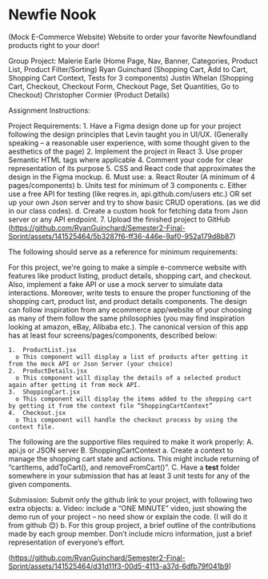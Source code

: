 <h1>Newfie Nook</h1>
(Mock E-Commerce Website)
Website to order your favorite Newfoundland products right to your door!

Group Project:
Malerie Earle (Home Page, Nav, Banner, Categories, Product List, Product Filter/Sorting)
Ryan Guinchard (Shopping Cart, Add to Cart, Shopping Cart Context, Tests for 3 components)
Justin Whelan (Shopping Cart, Checkout, Checkout Form, Checkout Page, Set Quantities, Go to Checkout)
Christopher Cormier (Product Details)

Assignment Instructions:

  Project Requirements:
    1.	Have a Figma design done up for your project following the design principles that Levin taught you in UI/UX. (Generally speaking – a reasonable user experience, with some thought given to the aesthetics of the page)
    2.	Implement the project in React
    3.	Use proper Semantic HTML tags where applicable
    4.	Comment your code for clear representation of its purpose
    5.	CSS and React code that approximates the design in the Figma mockup.
    6.	Must use:
      a.	React Router (A minimum of 4 pages/components)
      b.	Units test for minimum of 3 components
      c.	Either use a free API for testing (like reqres.in, api.github.com/users etc.) OR set up your own Json server and try to show basic CRUD operations. (as we did in our class codes).
      d.	Create a custom hook for fetching data from Json server or any API endpoint.
    7.	Upload the finished project to GitHub (https://github.com/RyanGuinchard/Semester2-Final-Sprint/assets/141525464/5b3287f6-ff36-446e-9af0-952a179d8b87)
    
  The following should serve as a reference for minimum requirements:

  For this project, we're going to make a simple e-commerce website with features like product listing, product details, shopping cart, and checkout. Also, implement a fake API or use a mock server to simulate data interactions. Moreover, write tests to ensure the proper functioning of the shopping cart, product list, and product details components.
  The design can follow inspiration from any ecommerce app/website of your choosing as many of them follow the same philosophies (you may find inspiration looking at amazon, eBay, Alibaba etc.). The canonical version of this app has at least four screens/pages/components, described below:
  
    1.	ProductList.jsx
      o	This component will display a list of products after getting it from the mock API or Json Server (your choice)
    2.	ProductDetails.jsx
      o	This component will display the details of a selected product again after getting it from mock API.
    3.	ShoppingCart.jsx
      o	This component will display the items added to the shopping cart by getting it from the context file “ShoppingCartContext”
    4.	Checkout.jsx
      o	This component will handle the checkout process by using the context file.

  The following are the supportive files required to make it work properly:
    A.	api.js or JSON server
    B.	ShoppingCartContext
      a.	Create a context to manage the shopping cart state and actions. This might include returning of “cartItems, addToCart(), and removeFromCart()”.
    C.  Have a __test__ folder somewhere in your submission that has at least 3 unit tests for any of the given components.

  Submission:
    Submit only the github link to your project, with following two extra objects:
      a.	Video: include a “ONE MINUTE” video, just showing the demo run of your project – no need show or explain the code. (I will do it from github 😊)
      b.	For this group project, a brief outline of the contributions made by each group member. Don’t include micro information, just a brief representation of everyone’s effort. 
  
  (https://github.com/RyanGuinchard/Semester2-Final-Sprint/assets/141525464/d31d11f3-00d5-4113-a37d-6dfb79f041b9)
  
